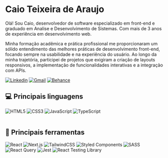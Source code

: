 # Caio Teixeira de Araujo
Olá! Sou Caio, desenvolvedor de software especializado em front-end e graduado em Analise e Desenvolvimento de Sistemas. Com mais de 3 anos de experiência em desenvolvimento web.

Minha formação acadêmica e prática profissional me proporcionaram um sólido entendimento das melhores práticas de desenvolvimento front-end, focando sempre na usabilidade e na experiência do usuário. Ao longo da minha trajetória, participei de projetos que exigiram a criação de layouts responsivos, a implementação de funcionalidades interativas e a integração com APIs.

[<img alt="Linkedin" src="https://img.shields.io/badge/Caio%20Araujo-%230077B5.svg?&style=for-the-badge&logo=linkedin&logoColor=white" />](https://www.linkedin.com/in/caio-teixeira-de-araujo/)
[<img alt="Gmail" src="https://img.shields.io/badge/caio2002araujo@gmail.com-EA4335.svg?style=for-the-badge&logo=Gmail&logoColor=white">](mailto:caio2002araujo@gmail.com)
[<img alt="Behance" src="https://img.shields.io/badge/caioaraujo16-0054F7?style=for-the-badge&logo=behance&logoColor=white">](https://www.behance.net/caioaraujo16)
<br/>
## 💻 Principais linguagens
<div>
  <img alt="HTML5" src="https://img.shields.io/badge/HTML5-E34F26?style=for-the-badge&logo=html5&logoColor=white" />
  <img alt="CSS3" src="https://img.shields.io/badge/CSS3-1572B6?style=for-the-badge&logo=css3&logoColor=white" />
  <img alt="JavaScript" src="https://img.shields.io/badge/JavaScript-F7DF1E?style=for-the-badge&logo=javascript&logoColor=black" />
  <img alt="TypeScript" src="https://img.shields.io/badge/TypeScript-007ACC?style=for-the-badge&logo=typescript&logoColor=white" />
</div>

<br/>

## 🧰 Principais ferramentas
<div>
  <img alt="React" src="https://img.shields.io/badge/React-20232A?style=for-the-badge&logo=react&logoColor=61DAFB" />
  <img alt="Next.js" src="https://img.shields.io/badge/Next-black?style=for-the-badge&logo=next.js&logoColor=white" />
  <img alt="TailwindCSS" src="https://img.shields.io/badge/tailwindcss-%2338B2AC.svg?style=for-the-badge&logo=tailwind-css&logoColor=white" />
  <img alt="Styled Components" src="https://img.shields.io/badge/styled--components-DB7093?style=for-the-badge&logo=styled-components&logoColor=white" />
  <img alt="SASS" src="https://img.shields.io/badge/Sass-CC6699?style=for-the-badge&logo=sass&logoColor=white" />
  <img alt="React Query" src="https://img.shields.io/badge/React_Query-FF4154?style=for-the-badge&logo=ReactQuery&logoColor=white" />
  <img alt="Jest" src="https://img.shields.io/badge/Jest-C21325?style=for-the-badge&logo=jest&logoColor=white" />
  <img alt="React Testing Library" src="https://img.shields.io/badge/-React%20Testing%20Library-%23E33332?style=for-the-badge&amp;logo=testing-library&amp;logoColor=white" />
</div>
